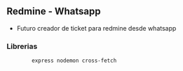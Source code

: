 ## Redmine - Whatsapp

- Futuro creador de ticket para redmine desde whatsapp

### Librerias

            express nodemon cross-fetch
